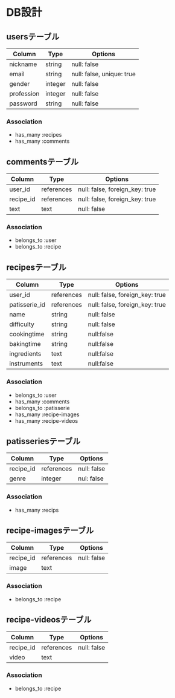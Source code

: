 # DB設計

## usersテーブル
|Column|Type|Options|
|------|----|-------|
|nickname|string|null: false|
|email|string|null: false, unique: true|
|gender|integer|null: false|
|profession|integer|null: false|
|password|string|null: false|

### Association
- has_many :recipes
- has_many :comments


## commentsテーブル
|Column|Type|Options|
|------|----|-------|
|user_id|references|null: false, foreign_key: true|
|recipe_id|references|null: false, foreign_key: true|
|text|text|null: false|

### Association
- belongs_to :user
- belongs_to :recipe


## recipesテーブル
|Column|Type|Options|
|------|----|-------|
|user_id|references|null: false, foreign_key: true|
|patisserie_id|references|null: false, foreign_key: true|
|name|string|null: false|
|difficulty|string|null: false|
|cookingtime|string|null:false|
|bakingtime|string|null:false|
ingredients|text|null:false|
instruments|text|null:false|

### Association
- belongs_to :user
- has_many :comments
- belongs_to :patisserie
- has_many :recipe-images
- has_many :recipe-videos


## patisseriesテーブル
|Column|Type|Options|
|------|----|-------|
|recipe_id|references|null: false|
|genre|integer|nul: false|

### Association
- has_many :recips


## recipe-imagesテーブル
|Column|Type|Options|
|------|----|-------|
|recipe_id|references|null: false|
|image|text|

### Association
- belongs_to :recipe


## recipe-videosテーブル
|Column|Type|Options|
|------|----|-------|
|recipe_id|references|null: false|
|video|text|

### Association
- belongs_to :recipe
